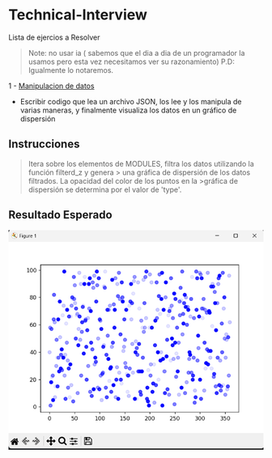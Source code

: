 # Technical-Interview
Lista de ejercios a Resolver
> Note: no usar ia ( sabemos que el dia a dia de un programador la usamos pero esta vez necesitamos ver su razonamiento)
P.D: Igualmente lo notaremos. 

1 - [Manipulacion de datos](1_prueba.py)
 * Escribir codigo que lea un  archivo JSON, los lee y los manipula de varias maneras, y finalmente visualiza los datos en un gráfico de dispersión

## Instrucciones
> Itera sobre los elementos de MODULES, filtra los datos utilizando la función filterd_z y genera > una gráfica de dispersión de los datos filtrados. La opacidad del color de los puntos en la  >gráfica de dispersión se determina por el valor de 'type'.
>
## Resultado Esperado
![Texto alternativo](prueba1.png)
